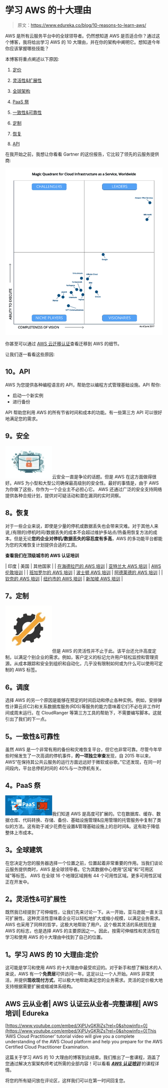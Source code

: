 # 学习 AWS 的十大理由

> 原文：<https://www.edureka.co/blog/10-reasons-to-learn-aws/>

AWS 是所有云服务平台中的全球领导者。仍然想知道 AWS 是否适合你？通过这个博客，我将给出学习 AWS 的 10 大理由，并在你的架构中阐明它。想知道今年你应该掌握哪些技能？

本博客将重点阐述以下原因:

1.  [定价](#Pricing)
2.  [灵活性&扩展性](#Flexibility&Scalability)
3.  [全球架构](#GlobalArchitecture)
4.  [PaaS 祭](#PaaSOfferings)
5.  [一致性&可靠性](#Consistency&Reliability)

7.  [定制](#Customization)
8.  [恢复](#Recovery)

10.  [API](#API)

在我开始之前，我想让你看看 Gartner 的这份报告，它比较了领先的云服务提供商:

**![Cloud Infrastructure - top 10 reasons to learn aws - Edureka](img/79ac5d4a4e715294007d650ed97f64ef.png)**

你甚至可以通过 [AWS 云迁移认证](https://www.edureka.co/migrating-to-aws)查看迁移到 AWS 的细节。

让我们逐一看看这些原因:

## **10。API**

AWS 为您提供各种编程语言的 API，帮助您以编程方式管理基础设施。API 帮你:

*   启动一个新实例
*   进行备份

API 帮助您利用 AWS 的所有节省时间和成本的功能。有一些第三方 API 可以很好地满足您的需求。

## **9。安全**

![Security - Top 10 Reasons To Learn AWS - Edureka](img/96abcb57fb9a33f8a0c5a82d254eabed.png)云安全一直是争论的话题。但是 AWS 在这方面做得很好。AWS 为小型和大型公司确保最高级别的安全性。最好的事情是，由于 AWS 为你做了这些，你作为一个企业主不必担心它。 AWS 还通过广泛的安全支持网络提供各种合规计划，提供对可疑活动和潜在漏洞的实时洞察。

## **8。恢复**

对于一些企业来说，即使是少量的停机或数据丢失也会带来灾难。对于其他人来说,(有限的)停机时间/数据丢失的成本不会超过维护多站点/热备用恢复方法的成本。但是无论**您的企业对停机/数据丢失的容忍度有多高**，AWS 的多功能平台都能为您的灾难恢复计划提供合适的工具。

**查看我们在顶级城市的 AWS 认证培训**

| 印度 | 美国 | 其他国家 |
| [在海德拉巴的 AWS 培训](https://www.edureka.co/aws-certification-training-hyderabad) | [亚特兰大 AWS 培训](https://www.edureka.co/aws-certification-training-atlanta) | [AWS 伦敦培训](https://www.edureka.co/aws-certification-training-london) |
| [班加罗尔的 AWS 培训](https://www.edureka.co/aws-certification-training-bangalore) | [波士顿 AWS 培训](https://www.edureka.co/aws-certification-training-boston) | [阿德莱德的 AWS 培训](https://www.edureka.co/aws-certification-training-adelaide) |
| [钦奈的 AWS 培训](https://www.edureka.co/aws-certification-training-chennai) | [纽约市的 AWS 培训](https://www.edureka.co/aws-certification-training-new-york-city) | [新加坡 AWS 培训](https://www.edureka.co/aws-certification-training-singapore) |

## **7。定制**

![Customization - Top 10 Reasons To Learn AWS - Edureka](img/38d16b59bf69f338f36e51532895595e.png)但是 AWS 的灵活性并不止于此。该平台还允许高度定制，以满足个别企业的需求。例如，客户定义的标记允许用户轻松监控和管理资源。从成本跟踪和安全到组织和自动化，几乎没有限制如何或为什么可以使用可定制的 AWS 标签。

## **6。调度**

选择 AWS 的另一个原因是能够在预定的时间启动和停止各种实例。例如，安排弹性计算云(EC2)和关系数据库服务(RDS)等服务的能力意味着它们不必在非工作时间或周末运行。在 CloudRanger 等第三方工具的帮助下，不需要编写脚本。这就引出了我们的下一点。

## **5。一致性&可靠性**

虽然 AWS 是一个非常有用的备份和灾难恢复平台，但它也非常可靠。尽管今年早些时候发生了一次高调的停机事件，**的一项独立审查**发现，自 2015 年以来，AWS“在保持其公共云服务的运行方面远远好于微软或谷歌。”它还发现，在同一时间段内，平台总停机时间的 40%与一次停机有关。

## **4。PaaS 祭**

![PaaSOfferings - Top 10 Reasons To Learn AWS - Edureka](img/77430eef69313e53e052792593d94131.png)我们知道 AWS 是高度可扩展的。它在数据库、缓存、数据仓库、代码转换、存储、备份、基础设施管理&应用管理的托管服务中复制了类似的方法。这有助于减少花费在设置&管理基础设施上的总时间&。这有助于降低整体上市成本。

## **3。全球建筑**

在您决定为您的服务器选择一个位置之前，位置起着非常重要的作用。当我们谈论云服务提供商时，AWS 是全球领导者。它为其数据中心使用“区域”和“可用区域”等标签。 AWS 在全球 16 个地理区域拥有 44 个可用性区域。更多可用性区域正在开发中。

## **2。灵活性&可扩展性**

既然我已经提到了可伸缩性，让我们先来讨论一下。从一开始，亚马逊就一直关注可扩展性。这种灵活性意味着企业可以轻松地扩大或缩小规模，以满足业务需求。AWS 也采用了同样的哲学，这极大地帮助了用户。这个极其灵活的系统现在是 AWS 的标志，也是选择 AWS 的主要原因之一。因此，按需可伸缩性和灵活性在学习和使用 AWS 的十大理由中找到了自己的位置。

## **1。学习 AWS 的 10 大理由:定价**

这可能是学习和使用 AWS 的十大理由中最受欢迎的。对于新手和想了解技术的人来说，AWS 有一个**免费层**可供访问一年。这足以让一个人开始。AWS 非常灵活，并提供**现收现付方式**，可以极大地帮助满足您的业务需求。灵活的定价极大地支持根据需要扩展或缩减体系结构。

## AWS 云从业者| AWS 认证云从业者–完整课程| AWS 培训| Edureka



[https://www.youtube.com/embed/XjPUyGKRjZs?rel=0&showinfo=0](https://www.youtube.com/embed/XjPUyGKRjZs?rel=0&showinfo=0)This ‘AWS Cloud Practitioner’ tutorial video will give you a complete understanding of the AWS Cloud platform and help you prepare for the AWS Certified Cloud Practitioner Examination.

这篇关于学习 AWS 的 10 大理由的博客到此结束。我们推出了一套课程，涵盖了您通过解决方案架构师考试所需的全部内容！可以看看 ***[AWS 认证培训](https://www.edureka.co/aws-certification-training)*** 的课程详情。

将您的所有疑问放在评论区，这样我们可以在第一时间回复您。